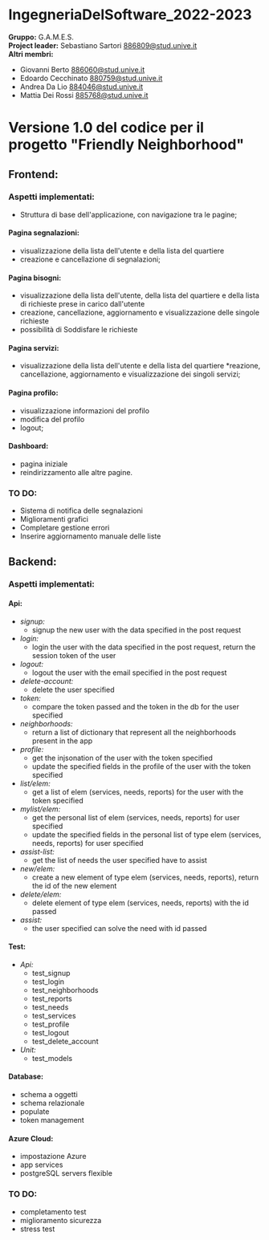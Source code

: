 # IngegneriaDelSoftware_2022-2023
**Gruppo:** G.A.M.E.S. <br/>
**Project leader:** Sebastiano Sartori 886809@stud.unive.it  <br/>
**Altri membri:**  <br/>
* Giovanni Berto 886060@stud.unive.it
* Edoardo Cecchinato 880759@stud.unive.it
* Andrea Da Lio 884046@stud.unive.it
* Mattia Dei Rossi 885768@stud.unive.it
# Versione 1.0 del codice per il progetto "Friendly Neighborhood"
## Frontend: 
### Aspetti implementati:
* Struttura di base dell'applicazione, con navigazione tra le pagine;
#### Pagina segnalazioni:
* visualizzazione della lista dell'utente e della lista del quartiere
* creazione e cancellazione di segnalazioni;
#### Pagina bisogni:
* visualizzazione della lista dell'utente, della lista del quartiere e della lista di richieste prese in carico dall'utente
* creazione, cancellazione, aggiornamento e visualizzazione delle singole richieste
* possibilità di Soddisfare le richieste
#### Pagina servizi:
* visualizzazione della lista dell'utente e della lista del quartiere
*reazione, cancellazione, aggiornamento e visualizzazione dei singoli servizi;
#### Pagina profilo:
* visualizzazione informazioni del profilo
* modifica del profilo
* logout;
#### Dashboard:
* pagina iniziale 
* reindirizzamento alle altre pagine. 
### TO DO:
* Sistema di notifica delle segnalazioni
* Miglioramenti grafici
* Completare gestione errori 
* Inserire aggiornamento manuale delle liste
## Backend:
### Aspetti implementati:
#### Api:
* *signup:* 
  * signup the new user with the data specified in the post request
* *login:* 
  * login the user with the data specified in the post request, return the session token of the user
* *logout:* 
  * logout the user with the email specified in the post request
* *delete-account:* 
  * delete the user specified
* *token:* 
  * compare the token passed and the token in the db for the user specified
* *neighborhoods:* 
  * return a list of dictionary that represent all the neighborhoods present in the app
* *profile:*
  * get the injsonation of the user with the token specified 
  * update the specified fields in the profile of the user with the token specified
* *list/elem:*
  * get a list of elem (services, needs, reports) for the user with the token specified
* *mylist/elem:*
  * get the personal list of elem (services, needs, reports) for user specified
  * update the specified fields in the personal list of type elem (services, needs, reports) for user specified
* *assist-list:*
  * get the list of needs the user specified have to assist
* *new/elem:*
  * create a new element of type elem (services, needs, reports), return the id of the new element
* *delete/elem:*
  * delete element of type elem (services, needs, reports) with the id passed
* *assist:*
  * the user specified can solve the need with id passed
#### Test:
* *Api:*
  * test_signup
  * test_login
  * test_neighborhoods
  * test_reports
  * test_needs
  * test_services
  * test_profile
  * test_logout
  * test_delete_account
* *Unit:*
  * test_models
#### Database:
* schema a oggetti
* schema relazionale
* populate
* token management
#### Azure Cloud:
* impostazione Azure
* app services
* postgreSQL servers flexible
### TO DO:
* completamento test
* miglioramento sicurezza
* stress test

